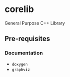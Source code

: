 # corelib
General Purpose C++ Library

## Pre-requisites
### Documentation
- `doxygen`
- `graphviz`

